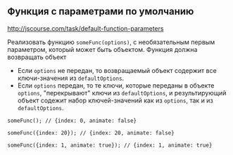 ## Функция с параметрами по умолчанию
<http://jscourse.com/task/default-function-parameters>

Реализовать функцию `someFunc(options)`, с необязательным первым параметром, который может быть объектом.
Функция должна возвращать объект
* Если `options` не передан, то возвращаемый объект содержит все ключи-значения из `defaultOptions`.
* Если `options` передан, то те ключи, которые переданы в объекте `options`, "перекрывают" ключи из `defaultOptions`,
  и результирующий объект содежит набор ключей-значений как из `options`, так и из `defaultOptions`.

`someFunc(); // {index: 0, animate: false}`

`someFunc({index: 20}); // {index: 20, animate: false}`

`someFunc({index: 1, animate: true}); // {index: 1, animate: true}`
